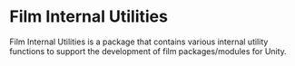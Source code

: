 # Film Internal Utilities

Film Internal Utilities is a package that contains various internal utility functions 
to support the development of film packages/modules for Unity.

